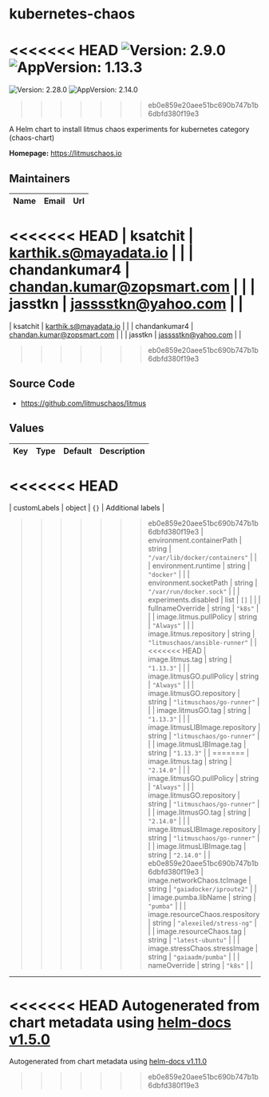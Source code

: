 # kubernetes-chaos

<<<<<<< HEAD
![Version: 2.9.0](https://img.shields.io/badge/Version-2.9.0-informational?style=flat-square) ![AppVersion: 1.13.3](https://img.shields.io/badge/AppVersion-1.13.3-informational?style=flat-square)
=======
![Version: 2.28.0](https://img.shields.io/badge/Version-2.28.0-informational?style=flat-square) ![AppVersion: 2.14.0](https://img.shields.io/badge/AppVersion-2.14.0-informational?style=flat-square)
>>>>>>> eb0e859e20aee51bc690b747b1b6dbfd380f19e3

A Helm chart to install litmus chaos experiments for kubernetes category (chaos-chart)

**Homepage:** <https://litmuschaos.io>

## Maintainers

| Name | Email | Url |
| ---- | ------ | --- |
<<<<<<< HEAD
| ksatchit | karthik.s@mayadata.io |  |
| chandankumar4 | chandan.kumar@zopsmart.com |  |
| jasstkn | jasssstkn@yahoo.com |  |
=======
| ksatchit | <karthik.s@mayadata.io> |  |
| chandankumar4 | <chandan.kumar@zopsmart.com> |  |
| jasstkn | <jasssstkn@yahoo.com> |  |
>>>>>>> eb0e859e20aee51bc690b747b1b6dbfd380f19e3

## Source Code

* <https://github.com/litmuschaos/litmus>

## Values

| Key | Type | Default | Description |
|-----|------|---------|-------------|
<<<<<<< HEAD
=======
| customLabels | object | `{}` | Additional labels |
>>>>>>> eb0e859e20aee51bc690b747b1b6dbfd380f19e3
| environment.containerPath | string | `"/var/lib/docker/containers"` |  |
| environment.runtime | string | `"docker"` |  |
| environment.socketPath | string | `"/var/run/docker.sock"` |  |
| experiments.disabled | list | `[]` |  |
| fullnameOverride | string | `"k8s"` |  |
| image.litmus.pullPolicy | string | `"Always"` |  |
| image.litmus.repository | string | `"litmuschaos/ansible-runner"` |  |
<<<<<<< HEAD
| image.litmus.tag | string | `"1.13.3"` |  |
| image.litmusGO.pullPolicy | string | `"Always"` |  |
| image.litmusGO.repository | string | `"litmuschaos/go-runner"` |  |
| image.litmusGO.tag | string | `"1.13.3"` |  |
| image.litmusLIBImage.repository | string | `"litmuschaos/go-runner"` |  |
| image.litmusLIBImage.tag | string | `"1.13.3"` |  |
=======
| image.litmus.tag | string | `"2.14.0"` |  |
| image.litmusGO.pullPolicy | string | `"Always"` |  |
| image.litmusGO.repository | string | `"litmuschaos/go-runner"` |  |
| image.litmusGO.tag | string | `"2.14.0"` |  |
| image.litmusLIBImage.repository | string | `"litmuschaos/go-runner"` |  |
| image.litmusLIBImage.tag | string | `"2.14.0"` |  |
>>>>>>> eb0e859e20aee51bc690b747b1b6dbfd380f19e3
| image.networkChaos.tcImage | string | `"gaiadocker/iproute2"` |  |
| image.pumba.libName | string | `"pumba"` |  |
| image.resourceChaos.respository | string | `"alexeiled/stress-ng"` |  |
| image.resourceChaos.tag | string | `"latest-ubuntu"` |  |
| image.stressChaos.stressImage | string | `"gaiaadm/pumba"` |  |
| nameOverride | string | `"k8s"` |  |

----------------------------------------------
<<<<<<< HEAD
Autogenerated from chart metadata using [helm-docs v1.5.0](https://github.com/norwoodj/helm-docs/releases/v1.5.0)
=======
Autogenerated from chart metadata using [helm-docs v1.11.0](https://github.com/norwoodj/helm-docs/releases/v1.11.0)
>>>>>>> eb0e859e20aee51bc690b747b1b6dbfd380f19e3
